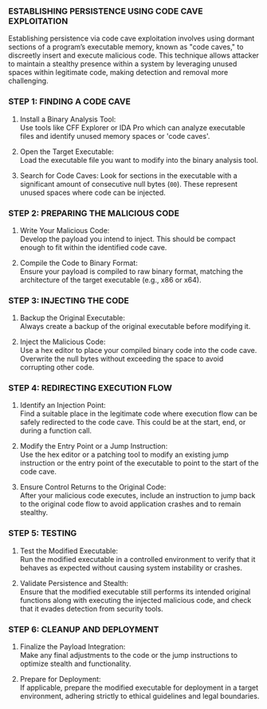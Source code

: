 ### **ESTABLISHING PERSISTENCE USING CODE CAVE EXPLOITATION**

Establishing persistence via code cave exploitation involves using dormant sections of a program’s executable memory, known as "code caves," to discreetly insert and execute malicious code. This technique allows attacker to maintain a stealthy presence within a system by leveraging unused spaces within legitimate code, making detection and removal more challenging.

### **STEP 1: FINDING A CODE CAVE**

1.  Install a Binary Analysis Tool:  
    Use tools like CFF Explorer or IDA Pro which can analyze executable files and identify unused memory spaces or 'code caves'.
    
2.  Open the Target Executable:  
    Load the executable file you want to modify into the binary analysis tool.
    
3.  Search for Code Caves: 
    Look for sections in the executable with a significant amount of consecutive null bytes (`00`). These represent unused spaces where code can be injected.
    

### **STEP 2: PREPARING THE MALICIOUS CODE**

1.  Write Your Malicious Code:  
    Develop the payload you intend to inject. This should be compact enough to fit within the identified code cave.
    
2.  Compile the Code to Binary Format:  
    Ensure your payload is compiled to raw binary format, matching the architecture of the target executable (e.g., x86 or x64).
    

### **STEP 3: INJECTING THE CODE**

1.  Backup the Original Executable:  
    Always create a backup of the original executable before modifying it.
    
2.  Inject the Malicious Code:  
    Use a hex editor to place your compiled binary code into the code cave. Overwrite the null bytes without exceeding the space to avoid corrupting other code.
    

### **STEP 4: REDIRECTING EXECUTION FLOW**

1.  Identify an Injection Point:  
    Find a suitable place in the legitimate code where execution flow can be safely redirected to the code cave. This could be at the start, end, or during a function call.
    
2.  Modify the Entry Point or a Jump Instruction:  
    Use the hex editor or a patching tool to modify an existing jump instruction or the entry point of the executable to point to the start of the code cave.
    
3.  Ensure Control Returns to the Original Code:  
    After your malicious code executes, include an instruction to jump back to the original code flow to avoid application crashes and to remain stealthy.
    

### **STEP 5: TESTING**

1.  Test the Modified Executable:  
    Run the modified executable in a controlled environment to verify that it behaves as expected without causing system instability or crashes.
    
2.  Validate Persistence and Stealth:  
    Ensure that the modified executable still performs its intended original functions along with executing the injected malicious code, and check that it evades detection from security tools.
    

### **STEP 6: CLEANUP AND DEPLOYMENT**

1.  Finalize the Payload Integration:  
    Make any final adjustments to the code or the jump instructions to optimize stealth and functionality.
    
2.  Prepare for Deployment:  
    If applicable, prepare the modified executable for deployment in a target environment, adhering strictly to ethical guidelines and legal boundaries.